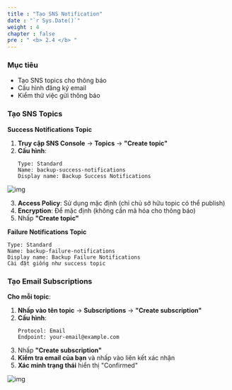 ```yaml
---
title : "Tạo SNS Notification"
date : "`r Sys.Date()`"
weight : 4
chapter : false
pre : " <b> 2.4 </b> "
---
```


### Mục tiêu
- Tạo SNS topics cho thông báo
- Cấu hình đăng ký email
- Kiểm thử việc gửi thông báo

### Tạo SNS Topics

**Success Notifications Topic**
1. **Truy cập SNS Console** → **Topics** → **"Create topic"**
2. **Cấu hình**:
   ```
   Type: Standard
   Name: backup-success-notifications
   Display name: Backup Success Notifications
   ```
![img](/images/2.prerequisite/sns1.png)

3. **Access Policy**: Sử dụng mặc định (chỉ chủ sở hữu topic có thể publish)
4. **Encryption**: Để mặc định (không cần mã hóa cho thông báo)
5. Nhấp **"Create topic"**

**Failure Notifications Topic**
   ```
   Type: Standard
   Name: backup-failure-notifications
   Display name: Backup Failure Notifications
   Cài đặt giống như success topic
   ```

### Tạo Email Subscriptions

**Cho mỗi topic**:
1. **Nhấp vào tên topic** → **Subscriptions** → **"Create subscription"**
2. **Cấu hình**:
   ```
   Protocol: Email
   Endpoint: your-email@example.com
   ```
3. Nhấp **"Create subscription"**
4. **Kiểm tra email của bạn** và nhấp vào liên kết xác nhận
5. **Xác minh trạng thái** hiển thị "Confirmed"

![img](/images/2.prerequisite/sns2.png)
